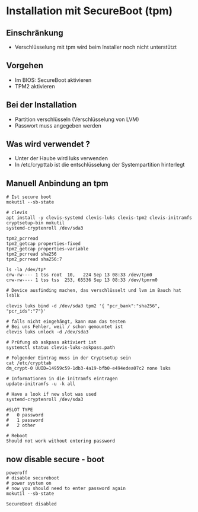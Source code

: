 # Installation mit SecureBoot (tpm) 

## Einschränkung

  * Verschlüsselung mit tpm wird beim Installer noch nicht unterstützt

## Vorgehen 

  * Im BIOS: SecureBoot aktivieren
  * TPM2 aktivieren

## Bei der Installation 

  * Partition verschlüsseln (Verschlüsselung von LVM)
  * Passwort muss angegeben werden

## Was wird verwendet ?

  * Unter der Haube wird luks verwenden
  * In /etc/crypttab ist die entschlüsselung der Systempartition hinterlegt

## Manuell Anbindung an tpm 

```
# Ist secure boot 
mokutil --sb-state 

# clevis
apt install -y clevis-systemd clevis-luks clevis-tpm2 clevis-initramfs cryptsetup-bin mokutil
systemd-cryptenroll /dev/sda3
```

```
tpm2_pcrread
tpm2_getcap properties-fixed
tpm2_getcap properties-variable
tpm2_pcrread sha256
tpm2_pcrread sha256:7
```

```
ls -la /dev/tp*
crw-rw---- 1 tss root  10,   224 Sep 13 08:33 /dev/tpm0
crw-rw---- 1 tss tss  253, 65536 Sep 13 08:33 /dev/tpmrm0
```

```
# Device ausfinding machen, das verschlüsselt und lvm im Bauch hat
lsblk 

clevis luks bind -d /dev/sda3 tpm2 '{ "pcr_bank":"sha256", "pcr_ids":"7"}'

# falls nicht eingehängt, kann man das testen
# Bei uns Fehler, weil / schon gemountet ist 
clevis luks unlock -d /dev/sda3
```

```
# Prüfung ob askpass aktiviert ist
systemctl status clevis-luks-askpass.path
```

```
# Folgender Eintrag muss in der Cryptsetup sein
cat /etc/crypttab
dm_crypt-0 UUID=14959c59-1db3-4a19-bfb0-e494edea07c2 none luks
```

```
# Informationen in die initramfs eintragen
update-initramfs -u -k all
```

```
# Have a look if new slot was used
systemd-cryptenroll /dev/sda3
```

```
#SLOT TYPE
#   0 password
#   1 password
#   2 other
```

```
# Reboot
Should not work without entering password 
```

## now disable secure - boot 

```
poweroff
# disable secureboot
# power system on
# now you should need to enter password again
mokutil --sb-state
```

```
SecureBoot disabled 
```

